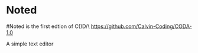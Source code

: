 # Noted
#Noted is the first edtion of C()D/\ https://github.com/Calvin-Coding/CODA-1.0

A simple text editor
